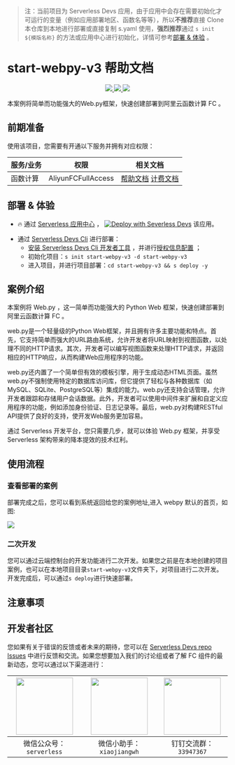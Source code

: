 
> 注：当前项目为 Serverless Devs 应用，由于应用中会存在需要初始化才可运行的变量（例如应用部署地区、函数名等等），所以**不推荐**直接 Clone 本仓库到本地进行部署或直接复制 s.yaml 使用，**强烈推荐**通过 `s init ${模版名称}` 的方法或应用中心进行初始化，详情可参考[部署 & 体验](#部署--体验) 。

# start-webpy-v3 帮助文档
<p align="center" class="flex justify-center">
    <a href="https://www.serverless-devs.com" class="ml-1">
    <img src="http://editor.devsapp.cn/icon?package=start-webpy-v3&type=packageType">
  </a>
  <a href="http://www.devsapp.cn/details.html?name=start-webpy-v3" class="ml-1">
    <img src="http://editor.devsapp.cn/icon?package=start-webpy-v3&type=packageVersion">
  </a>
  <a href="http://www.devsapp.cn/details.html?name=start-webpy-v3" class="ml-1">
    <img src="http://editor.devsapp.cn/icon?package=start-webpy-v3&type=packageDownload">
  </a>
</p>

<description>

本案例将简单而功能强大的Web.py框架，快速创建部署到阿里云函数计算 FC 。

</description>

<codeUrl>



</codeUrl>
<preview>



</preview>


## 前期准备

使用该项目，您需要有开通以下服务并拥有对应权限：

<service>



| 服务/业务 |  权限  | 相关文档 |
| --- |  --- | --- |
| 函数计算 |  AliyunFCFullAccess | [帮助文档](https://help.aliyun.com/product/2508973.html) [计费文档](https://help.aliyun.com/document_detail/2512928.html) |

</service>

<remark>



</remark>

<disclaimers>



</disclaimers>

## 部署 & 体验

<appcenter>
   
- :fire: 通过 [Serverless 应用中心](https://fcnext.console.aliyun.com/applications/create?template=start-webpy-v3) ，
  [![Deploy with Severless Devs](https://img.alicdn.com/imgextra/i1/O1CN01w5RFbX1v45s8TIXPz_!!6000000006118-55-tps-95-28.svg)](https://fcnext.console.aliyun.com/applications/create?template=start-webpy-v3) 该应用。
   
</appcenter>
<deploy>
    
- 通过 [Serverless Devs Cli](https://www.serverless-devs.com/serverless-devs/install) 进行部署：
  - [安装 Serverless Devs Cli 开发者工具](https://www.serverless-devs.com/serverless-devs/install) ，并进行[授权信息配置](https://docs.serverless-devs.com/fc/config) ；
  - 初始化项目：`s init start-webpy-v3 -d start-webpy-v3`
  - 进入项目，并进行项目部署：`cd start-webpy-v3 && s deploy -y`
   
</deploy>

## 案例介绍

<appdetail id="flushContent">

本案例将 Web.py ，这一简单而功能强大的 Python Web 框架，快速创建部署到阿里云函数计算 FC 。

web.py是一个轻量级的Python Web框架，并且拥有许多主要功能和特点。首先，它支持简单而强大的URL路由系统，允许开发者将URL映射到视图函数，以处理不同的HTTP请求。其次，开发者可以编写视图函数来处理HTTP请求，并返回相应的HTTP响应，从而构建Web应用程序的功能。

web.py还内置了一个简单但有效的模板引擎，用于生成动态HTML页面。虽然web.py不强制使用特定的数据库访问库，但它提供了轻松与各种数据库（如MySQL、SQLite、PostgreSQL等）集成的能力。web.py还支持会话管理，允许开发者跟踪和存储用户会话数据。此外，开发者可以使用中间件来扩展和自定义应用程序的功能，例如添加身份验证、日志记录等。最后，web.py对构建RESTful API提供了良好的支持，使开发Web服务更加容易。

通过 Serverless 开发平台，您只需要几步，就可以体验 Web.py 框架，并享受 Serverless 架构带来的降本提效的技术红利。

</appdetail>

## 使用流程

<usedetail id="flushContent">

### 查看部署的案例

部署完成之后，您可以看到系统返回给您的案例地址,进入 webpy 默认的首页，如图:

![](https://img.alicdn.com/imgextra/i2/O1CN01oQDlE01HlzOa7INYR_!!6000000000799-0-tps-1282-960.jpg)


### 二次开发

您可以通过云端控制台的开发功能进行二次开发。如果您之前是在本地创建的项目案例，也可以在本地项目目录`start-webpy-v3`文件夹下，对项目进行二次开发。开发完成后，可以通过`s deploy`进行快速部署。

</usedetail>

## 注意事项

<matters id="flushContent">
</matters>


<devgroup>


## 开发者社区

您如果有关于错误的反馈或者未来的期待，您可以在 [Serverless Devs repo Issues](https://github.com/serverless-devs/serverless-devs/issues) 中进行反馈和交流。如果您想要加入我们的讨论组或者了解 FC 组件的最新动态，您可以通过以下渠道进行：

<p align="center">  

| <img src="https://serverless-article-picture.oss-cn-hangzhou.aliyuncs.com/1635407298906_20211028074819117230.png" width="130px" > | <img src="https://serverless-article-picture.oss-cn-hangzhou.aliyuncs.com/1635407044136_20211028074404326599.png" width="130px" > | <img src="https://serverless-article-picture.oss-cn-hangzhou.aliyuncs.com/1635407252200_20211028074732517533.png" width="130px" > |
| --------------------------------------------------------------------------------------------------------------------------------- | --------------------------------------------------------------------------------------------------------------------------------- | --------------------------------------------------------------------------------------------------------------------------------- |
| <center>微信公众号：`serverless`</center>                                                                                         | <center>微信小助手：`xiaojiangwh`</center>                                                                                        | <center>钉钉交流群：`33947367`</center>                                                                                           |
</p>
</devgroup>
